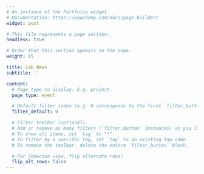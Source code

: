 ```yaml
---
# An instance of the Portfolio widget.
# Documentation: https://wowchemy.com/docs/page-builder/
widget: post

# This file represents a page section.
headless: true

# Order that this section appears on the page.
weight: 65

title: Lab News
subtitle: ''

content:
  # Page type to display. E.g. project.
  page_type: event

  # Default filter index (e.g. 0 corresponds to the first `filter_button` instance below).
  filter_default: 0

  # Filter toolbar (optional).
  # Add or remove as many filters (`filter_button` instances) as you like.
  # To show all items, set `tag` to "*".
  # To filter by a specific tag, set `tag` to an existing tag name.
  # To remove the toolbar, delete the entire `filter_button` block.

  # For Showcase view, flip alternate rows?
  flip_alt_rows: false
---
```

